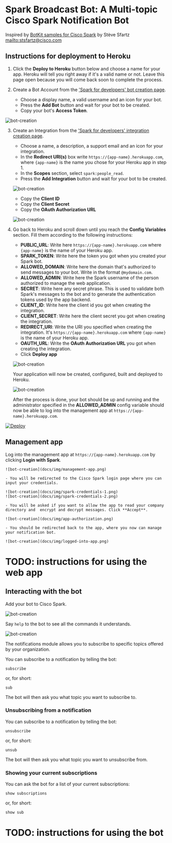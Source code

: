 # Spark Broadcast Bot: A Multi-topic Cisco Spark Notification Bot 

Inspired by [BotKit samples for Cisco Spark](https://github.com/CiscoDevNet/botkit-ciscospark-samples) by Stève Sfartz <mailto:stsfartz@cisco.com>


## Instructions for deployment to Heroku

1. Click the **Deploy to Heroku** button below and choose a name for your app. Heroku will tell you right away if it's a valid name or not. Leave this page open because you will come back soon to complete the process.

2. Create a Bot Account from the ['Spark for developers' bot creation page](https://developer.ciscospark.com/add-bot.html). 
    - Choose a display name, a valid username and an icon for your bot. 
    - Press the **Add Bot** button and wait for your bot to be created. 
    - Copy your bot's **Access Token**.

![bot-creation](docs/img/bot-creation.png)

3. Create an Integration from the ['Spark for developers' integration creation page](https://developer.ciscospark.com/add-integration.html). 
    - Choose a name, a description, a support email and an icon for your integration. 
    - In the **Redirect URI(s)** box write `https://{app-name}.herokuapp.com`, where `{app-name}` is the name you chose for your Heroku app in step 1.
    - In the **Scopes** section, select `spark:people_read`.
    - Press the **Add Integration** button and wait for your bot to be created.

    ![bot-creation](docs/img/integration-creation-1.png)

    - Copy the **Client ID**
    - Copy the **Client Secret**
    - Copy the **OAuth Authorization URL**

     ![bot-creation](docs/img/integration-creation-2.png)

4. Go back to Heroku and scroll down until you reach the **Config Variables** section. Fill them according to the following instructions:
    - **PUBLIC_URL**: Write here `https://{app-name}.herokuapp.com` where `{app-name}` is the name of your Heroku app.
    - **SPARK_TOKEN**: Write here the token you got when you created your Spark bot.
    - **ALLOWED_DOMAIN**: Write here the domain that's authorized to send messages to your bot. Write in the format `@mydomain.com`.
    - **ALLOWED_ADMIN**: Write here the Spark username of the person authorized to manage the web application.
    - **SECRET**: Write here any secret phrase. This is used to validate both Spark's messages to the bot and to generate the authentication tokens used by the app backend.
    - **CLIENT_ID**: Write here the client id you got when creating the integration.
    - **CLIENT_SECRET**: Write here the client secret you got when creating the integration.
    - **REDIRECT_URI**: Write the URI you specified when creating the integration. It's `https://{app-name}.herokuapp.com` where `{app-name}` is the name of your Heroku app.
    - **OAUTH_URL**: Write the **OAuth Authorization URL** you got when creating the integration.
    - Click **Deploy app**

    ![bot-creation](docs/img/heroku-parameters.png)

    Your application will now be created, configured, built and deployed to Heroku. 

    ![bot-creation](docs/img/app-deployment.png)

    After the process is done, your bot should be up and running and the administrator specified in the **ALLOWED_ADMIN** config variable should now be able to log into the management app at `https://{app-name}.herokuapp.com`.

[![Deploy](https://www.herokucdn.com/deploy/button.svg)](https://heroku.com/deploy)


## Management app

Log into the management app at `https://{app-name}.herokuapp.com` by clicking **Login with Spark**.

    ![bot-creation](docs/img/management-app.png)

    - You will be redirected to the Cisco Spark login page where you can input your credentials.

    ![bot-creation](docs/img/spark-credentials-1.png)
    ![bot-creation](docs/img/spark-credentials-2.png)

    - You will be asked if you want to allow the app to read your company directory and  encrypt and decrypt messages. Click **Accept**.

    ![bot-creation](docs/img/app-authorization.png)

    - You should be redirected back to the app, where you now can manage your notification bot.

    ![bot-creation](docs/img/logged-into-app.png)

# TODO: instructions for using the web app


## Interacting with the bot

Add your bot to Cisco Spark.

![bot-creation](docs/img/add-bot-to-spark.png)

Say `help` to the bot to see all the commands it understands.

![bot-creation](docs/img/bot-help.png)

The notifications module allows you to subscribe to specific topics offered by your organization.

You can subscribe to a notification by telling the bot:

```
subscribe
```
or, for short:
```
sub
```
The bot will then ask you what topic you want to subscribe to. 

### Unsubscribing from a notification

You can subscribe to a notification by telling the bot:

```
unsubscribe
```
or, for short:
```
unsub
```

The bot will then ask you what topic you want to unsubscribe from. 

### Showing your current subscriptions

You can ask the bot for a list of your current subscriptions:

```
show subscriptions
```
or, for short:
```
show sub
```

# TODO: instructions for using the bot

